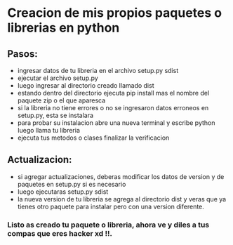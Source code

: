 # Creacion de mis propios paquetes o librerias en python

## Pasos:
- ingresar datos de tu libreria en el archivo setup.py sdist
- ejecutar el archivo setup.py
- luego ingresar al directorio creado llamado dist
- estando dentro del directorio ejecuta pip install mas el nombre del paquete zip o el que aparesca
- si la libreria no tiene errores o no se ingresaron datos erroneos en setup.py, esta se instalara
- para probar su instalacion abre una nueva terminal y escribe python luego llama tu libreria
- ejecuta tus metodos o clases finalizar la verificacion

## Actualizacion:
- si agregar actualizaciones, deberas modificar los datos de version y de paquetes en setup.py si es necesario
- luego  ejecutaras setup.py sdist
- la nueva version de tu libreria se agrega al directorio dist y veras que ya tienes otro paquete para instalar pero con una version diferente.

### Listo as creado tu paquete o libreria, ahora ve y diles a tus compas que eres hacker xd !!.
